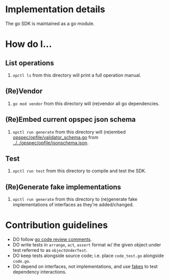 # Implementation details
The go SDK is maintained as a go module.

# How do I...

## List operations
1. `opctl ls` from this directory will print a full operation manual.

## (Re)Vendor
1. `go mod vendor` from this directory will (re)vendor all go dependencies.

## (Re)Embed current opspec json schema
1. `opctl run generate` from this directory will (re)embed [opspec/opfile/validator_schema.go](opspec/opfile/validator_schema.go) from [../../opspec/opfile/jsonschema.json](../../opspec/opfile/jsonschema.json).

## Test
1. `opctl run test` from this directory to compile and test the SDK.

## (Re)Generate fake implementations
1. `opctl run generate` from this directory to (re)generate fake implementations of interfaces as they're added/changed.


# Contribution guidelines
- DO follow [go code review comments](https://github.com/golang/go/wiki/CodeReviewComments).
- DO write tests in `arrange`, `act`, `assert` format w/ the given object under test referred to as `objectUnderTest`.
- DO keep tests alongside source code; i.e. place `code_test.go` alongside `code.go`.
- DO depend on interfaces, not implementations, and use [fakes](https://github.com/maxbrunsfeld/counterfeiter) to test dependency interactions.

